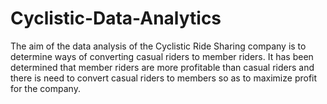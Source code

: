 # Cyclistic-Data-Analytics
The aim of the data analysis of the Cyclistic Ride Sharing company is to determine ways of converting casual riders to member riders. It has been determined that member riders are more profitable than casual riders and there is need to convert casual riders to members so as to maximize profit for the company.
